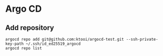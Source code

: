 # Argo CD

## Add repository

```shell-session
argocd repo add git@github.com:ktooi/argocd-test.git --ssh-private-key-path ~/.ssh/id_ed25519_argocd
argocd repo list
```
